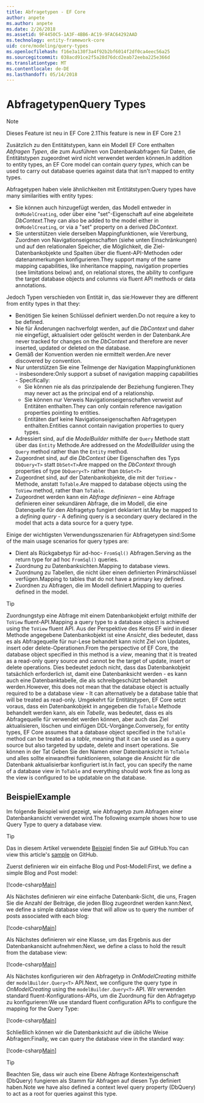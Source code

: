 ```yaml
---
title: Abfragetypen - EF Core
author: anpete
ms.author: anpete
ms.date: 2/26/2018
ms.assetid: 9F4450C5-1A3F-4BB6-AC19-9FAC64292AAD
ms.technology: entity-framework-core
uid: core/modeling/query-types
ms.openlocfilehash: f16e3a130f3a4f92b2bf6014f2df0ca4eec56a25
ms.sourcegitcommit: 038acd91ce2f5a28d76dcd2eab72eeba225e366d
ms.translationtype: MT
ms.contentlocale: de-DE
ms.lasthandoff: 05/14/2018
---
```

# <a name="query-types"></a><span data-ttu-id="88725-102">Abfragetypen</span><span class="sxs-lookup"><span data-stu-id="88725-102">Query Types</span></span>
> [!NOTE]
> <span data-ttu-id="88725-103">Dieses Feature ist neu in EF Core 2.1</span><span class="sxs-lookup"><span data-stu-id="88725-103">This feature is new in EF Core 2.1</span></span>

<span data-ttu-id="88725-104">Zusätzlich zu den Entitätstypen, kann ein Modell EF Core enthalten _Abfragen Typen_, die zum Ausführen von Datenbankabfragen für Daten, die Entitätstypen zugeordnet wird nicht verwendet werden können.</span><span class="sxs-lookup"><span data-stu-id="88725-104">In addition to entity types, an EF Core model can contain _query types_, which can be used to carry out database queries against data that isn't mapped to entity types.</span></span>

<span data-ttu-id="88725-105">Abfragetypen haben viele ähnlichkeiten mit Entitätstypen:</span><span class="sxs-lookup"><span data-stu-id="88725-105">Query types have many similarities with entity types:</span></span>

- <span data-ttu-id="88725-106">Sie können auch hinzugefügt werden, das Modell entweder in `OnModelCreating`, oder über eine "set"-Eigenschaft auf eine abgeleitete _DbContext_.</span><span class="sxs-lookup"><span data-stu-id="88725-106">They can also be added to the model either in `OnModelCreating`, or via a "set" property on a derived _DbContext_.</span></span>
- <span data-ttu-id="88725-107">Sie unterstützen viele derselben Mappingfunktionen, wie Vererbung, Zuordnen von Navigationseigenschaften (siehe unten Einschränkungen) und auf den relationalen Speicher, die Möglichkeit, die Ziel-Datenbankobjekte und Spalten über die fluent-API-Methoden oder datenanmerkungen konfigurieren.</span><span class="sxs-lookup"><span data-stu-id="88725-107">They support many of the same mapping capabilities, like inheritance mapping, navigation properties (see limitations below) and, on relational stores, the ability to configure the target database objects and columns via fluent API methods or data annotations.</span></span>

<span data-ttu-id="88725-108">Jedoch Typen verschieden von Entität in, das sie:</span><span class="sxs-lookup"><span data-stu-id="88725-108">However they are different from entity types in that they:</span></span>

- <span data-ttu-id="88725-109">Benötigen Sie keinen Schlüssel definiert werden.</span><span class="sxs-lookup"><span data-stu-id="88725-109">Do not require a key to be defined.</span></span>
- <span data-ttu-id="88725-110">Nie für Änderungen nachverfolgt werden, auf die _DbContext_ und daher nie eingefügt, aktualisiert oder gelöscht werden in der Datenbank.</span><span class="sxs-lookup"><span data-stu-id="88725-110">Are never tracked for changes on the _DbContext_ and therefore are never inserted, updated or deleted on the database.</span></span>
- <span data-ttu-id="88725-111">Gemäß der Konvention werden nie ermittelt werden.</span><span class="sxs-lookup"><span data-stu-id="88725-111">Are never discovered by convention.</span></span>
- <span data-ttu-id="88725-112">Nur unterstützen Sie eine Teilmenge der Navigation Mappingfunktionen - insbesondere:</span><span class="sxs-lookup"><span data-stu-id="88725-112">Only support a subset of navigation mapping capabilities - Specifically:</span></span>
  - <span data-ttu-id="88725-113">Sie können nie als das prinzipalende der Beziehung fungieren.</span><span class="sxs-lookup"><span data-stu-id="88725-113">They may never act as the principal end of a relationship.</span></span>
  - <span data-ttu-id="88725-114">Sie können nur Verweis Navigationseigenschaften verweist auf Entitäten enthalten.</span><span class="sxs-lookup"><span data-stu-id="88725-114">They can only contain reference navigation properties pointing to entities.</span></span>
  - <span data-ttu-id="88725-115">Entitäten darf keine Navigationseigenschaften Abfragetypen enthalten.</span><span class="sxs-lookup"><span data-stu-id="88725-115">Entities cannot contain navigation properties to query types.</span></span>
- <span data-ttu-id="88725-116">Adressiert sind, auf die _ModelBuilder_ mithilfe der `Query` Methode statt über das `Entity` Methode.</span><span class="sxs-lookup"><span data-stu-id="88725-116">Are addressed on the _ModelBuilder_ using the `Query` method rather than the `Entity` method.</span></span>
- <span data-ttu-id="88725-117">Zugeordnet sind, auf die _DbContext_ über Eigenschaften des Typs `DbQuery<T>` statt `DbSet<T>`</span><span class="sxs-lookup"><span data-stu-id="88725-117">Are mapped on the _DbContext_ through properties of type `DbQuery<T>` rather than `DbSet<T>`</span></span>
- <span data-ttu-id="88725-118">Zugeordnet sind, auf der Datenbankobjekte, die mit der `ToView` -Methode, anstatt `ToTable`.</span><span class="sxs-lookup"><span data-stu-id="88725-118">Are mapped to database objects using the `ToView` method, rather than `ToTable`.</span></span>
- <span data-ttu-id="88725-119">Zugeordnet werden kann ein _Abfrage definieren_ – eine Abfrage definieren einer sekundären Abfrage, die im Modell, die eine Datenquelle für den Abfragetyp fungiert deklariert ist.</span><span class="sxs-lookup"><span data-stu-id="88725-119">May be mapped to a _defining query_ - A defining query is a secondary query declared in the model that acts a data source for a query type.</span></span>

<span data-ttu-id="88725-120">Einige der wichtigsten Verwendungsszenarien für Abfragetypen sind:</span><span class="sxs-lookup"><span data-stu-id="88725-120">Some of the main usage scenarios for query types are:</span></span>

- <span data-ttu-id="88725-121">Dient als Rückgabetyp für ad-hoc- `FromSql()` Abfragen.</span><span class="sxs-lookup"><span data-stu-id="88725-121">Serving as the return type for ad hoc `FromSql()` queries.</span></span>
- <span data-ttu-id="88725-122">Zuordnung zu Datenbanksichten.</span><span class="sxs-lookup"><span data-stu-id="88725-122">Mapping to database views.</span></span>
- <span data-ttu-id="88725-123">Zuordnung zu Tabellen, die nicht über einen definierten Primärschlüssel verfügen.</span><span class="sxs-lookup"><span data-stu-id="88725-123">Mapping to tables that do not have a primary key defined.</span></span>
- <span data-ttu-id="88725-124">Zuordnen zu Abfragen, die im Modell definiert.</span><span class="sxs-lookup"><span data-stu-id="88725-124">Mapping to queries defined in the model.</span></span>

> [!TIP]
> <span data-ttu-id="88725-125">Zuordnungstyp eine Abfrage mit einem Datenbankobjekt erfolgt mithilfe der `ToView` fluent-API.</span><span class="sxs-lookup"><span data-stu-id="88725-125">Mapping a query type to a database object is achieved using the `ToView` fluent API.</span></span> <span data-ttu-id="88725-126">Aus der Perspektive des Kerns EF wird in dieser Methode angegebene Datenbankobjekt ist eine _Ansicht_, dies bedeutet, dass es als Abfragequelle für nur-Lese behandelt kann nicht Ziel von Updates, insert oder delete-Operationen.</span><span class="sxs-lookup"><span data-stu-id="88725-126">From the perspective of EF Core, the database object specified in this method is a _view_, meaning that it is treated as a read-only query source and cannot be the target of update, insert or delete operations.</span></span> <span data-ttu-id="88725-127">Dies bedeutet jedoch nicht, dass das Datenbankobjekt tatsächlich erforderlich ist, damit eine Datenbanksicht werden - es kann auch eine Datenbanktabelle, die als schreibgeschützt behandelt werden.</span><span class="sxs-lookup"><span data-stu-id="88725-127">However, this does not mean that the database object is actually required to be a database view - It can alternatively be a database table that will be treated as read-only.</span></span> <span data-ttu-id="88725-128">Umgekehrt für Entitätstypen, EF Core setzt voraus, dass ein Datenbankobjekt in angegeben die `ToTable` Methode behandelt werden kann, als ein _Tabelle_, was bedeutet, dass es als Abfragequelle für verwendet werden können, aber auch das Ziel aktualisieren, löschen und einfügen DDL-Vorgänge.</span><span class="sxs-lookup"><span data-stu-id="88725-128">Conversely, for entity types, EF Core assumes that a database object specified in the `ToTable` method can be treated as a _table_, meaning that it can be used as a query source but also targeted by update, delete and insert operations.</span></span> <span data-ttu-id="88725-129">Sie können in der Tat Geben Sie den Namen einer Datenbanksicht in `ToTable` und alles sollte einwandfrei funktionieren, solange die Ansicht für die Datenbank aktualisierbar konfiguriert ist.</span><span class="sxs-lookup"><span data-stu-id="88725-129">In fact, you can specify the name of a database view in `ToTable` and everything should work fine as long as the view is configured to be updatable on the database.</span></span>

## <a name="example"></a><span data-ttu-id="88725-130">Beispiel</span><span class="sxs-lookup"><span data-stu-id="88725-130">Example</span></span>

<span data-ttu-id="88725-131">Im folgende Beispiel wird gezeigt, wie Abfragetyp zum Abfragen einer Datenbankansicht verwendet wird.</span><span class="sxs-lookup"><span data-stu-id="88725-131">The following example shows how to use Query Type to query a database view.</span></span>

> [!TIP]
> <span data-ttu-id="88725-132">Das in diesem Artikel verwendete [Beispiel](https://github.com/aspnet/EntityFrameworkCore/tree/dev/samples/QueryTypes) finden Sie auf GitHub.</span><span class="sxs-lookup"><span data-stu-id="88725-132">You can view this article's [sample](https://github.com/aspnet/EntityFrameworkCore/tree/dev/samples/QueryTypes) on GitHub.</span></span>

<span data-ttu-id="88725-133">Zuerst definieren wir ein einfache Blog und Post-Modell:</span><span class="sxs-lookup"><span data-stu-id="88725-133">First, we define a simple Blog and Post model:</span></span>

[!code-csharp[Main](../../../efcore-dev/samples/QueryTypes/Program.cs#Entities)]

<span data-ttu-id="88725-134">Als Nächstes definieren wir eine einfache Datenbank-Sicht, die uns, Fragen Sie die Anzahl der Beiträge, die jeden Blog zugeordnet werden kann:</span><span class="sxs-lookup"><span data-stu-id="88725-134">Next, we define a simple database view that will allow us to query the number of posts associated with each blog:</span></span>

[!code-csharp[Main](../../../efcore-dev/samples/QueryTypes/Program.cs#View)]

<span data-ttu-id="88725-135">Als Nächstes definieren wir eine Klasse, um das Ergebnis aus der Datenbankansicht aufnehmen:</span><span class="sxs-lookup"><span data-stu-id="88725-135">Next, we define a class to hold the result from the database view:</span></span>

[!code-csharp[Main](../../../efcore-dev/samples/QueryTypes/Program.cs#QueryType)]

<span data-ttu-id="88725-136">Als Nächstes konfigurieren wir den Abfragetyp in _OnModelCreating_ mithilfe der `modelBuilder.Query<T>` API.</span><span class="sxs-lookup"><span data-stu-id="88725-136">Next, we configure the query type in _OnModelCreating_ using the `modelBuilder.Query<T>` API.</span></span>
<span data-ttu-id="88725-137">Wir verwenden standard fluent-Konfigurations-APIs, um die Zuordnung für den Abfragetyp zu konfigurieren:</span><span class="sxs-lookup"><span data-stu-id="88725-137">We use standard fluent configuration APIs to configure the mapping for the Query Type:</span></span>

[!code-csharp[Main](../../../efcore-dev/samples/QueryTypes/Program.cs#Configuration)]

<span data-ttu-id="88725-138">Schließlich können wir die Datenbanksicht auf die übliche Weise Abfragen:</span><span class="sxs-lookup"><span data-stu-id="88725-138">Finally, we can query the database view in the standard way:</span></span>

[!code-csharp[Main](../../../efcore-dev/samples/QueryTypes/Program.cs#Query)]

> [!TIP]
> <span data-ttu-id="88725-139">Beachten Sie, dass wir auch eine Ebene Abfrage Kontexteigenschaft (DbQuery) fungieren als Stamm für Abfragen auf diesen Typ definiert haben.</span><span class="sxs-lookup"><span data-stu-id="88725-139">Note we have also defined a context level query property (DbQuery) to act as a root for queries against this type.</span></span>
